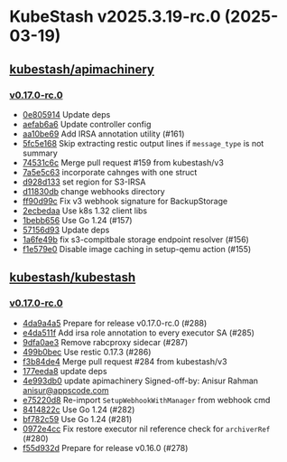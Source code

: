 # KubeStash v2025.3.19-rc.0 (2025-03-19)


## [kubestash/apimachinery](https://github.com/kubestash/apimachinery)

### [v0.17.0-rc.0](https://github.com/kubestash/apimachinery/releases/tag/v0.17.0-rc.0)

- [0e805914](https://github.com/kubestash/apimachinery/commit/0e805914) Update deps
- [aefab6a6](https://github.com/kubestash/apimachinery/commit/aefab6a6) Update controller config
- [aa10be69](https://github.com/kubestash/apimachinery/commit/aa10be69) Add IRSA annotation utility (#161)
- [5fc5e168](https://github.com/kubestash/apimachinery/commit/5fc5e168) Skip extracting restic output lines if `message_type` is not summary
- [74531c6c](https://github.com/kubestash/apimachinery/commit/74531c6c) Merge pull request #159 from kubestash/v3
- [7a5e5c63](https://github.com/kubestash/apimachinery/commit/7a5e5c63) incorporate cahnges with one struct
- [d928d133](https://github.com/kubestash/apimachinery/commit/d928d133) set region for S3-IRSA
- [d11830db](https://github.com/kubestash/apimachinery/commit/d11830db) change webhooks directory
- [ff90d99c](https://github.com/kubestash/apimachinery/commit/ff90d99c) Fix v3 webhook signature for BackupStorage
- [2ecbedaa](https://github.com/kubestash/apimachinery/commit/2ecbedaa) Use k8s 1.32 client libs
- [1bebb656](https://github.com/kubestash/apimachinery/commit/1bebb656) Use Go 1.24 (#157)
- [57156d93](https://github.com/kubestash/apimachinery/commit/57156d93) Update deps
- [1a6fe49b](https://github.com/kubestash/apimachinery/commit/1a6fe49b) fix s3-compitbale storage endpoint resolver (#156)
- [f1e579e0](https://github.com/kubestash/apimachinery/commit/f1e579e0) Disable image caching in setup-qemu action (#155)



## [kubestash/kubestash](https://github.com/kubestash/kubestash)

### [v0.17.0-rc.0](https://github.com/kubestash/kubestash/releases/tag/v0.17.0-rc.0)

- [4da9a4a5](https://github.com/kubestash/kubestash/commit/4da9a4a5) Prepare for release v0.17.0-rc.0 (#288)
- [e4da511f](https://github.com/kubestash/kubestash/commit/e4da511f) Add irsa role annotation to every executor SA (#285)
- [9dfa0ae3](https://github.com/kubestash/kubestash/commit/9dfa0ae3) Remove rabcproxy sidecar (#287)
- [499b0bec](https://github.com/kubestash/kubestash/commit/499b0bec) Use restic 0.17.3 (#286)
- [f3b84de4](https://github.com/kubestash/kubestash/commit/f3b84de4) Merge pull request #284 from kubestash/v3
- [177eeda8](https://github.com/kubestash/kubestash/commit/177eeda8) update deps
- [4e993db0](https://github.com/kubestash/kubestash/commit/4e993db0) update apimachinery Signed-off-by: Anisur Rahman <anisur@appscode.com>
- [e75220d8](https://github.com/kubestash/kubestash/commit/e75220d8) Re-import `SetupWebhookWithManager` from webhook cmd
- [8414822c](https://github.com/kubestash/kubestash/commit/8414822c) Use Go 1.24 (#282)
- [bf782c59](https://github.com/kubestash/kubestash/commit/bf782c59) Use Go 1.24 (#281)
- [0972e4cc](https://github.com/kubestash/kubestash/commit/0972e4cc) Fix restore executor nil reference check for `archiverRef` (#280)
- [f55d932d](https://github.com/kubestash/kubestash/commit/f55d932d) Prepare for release v0.16.0 (#278)



